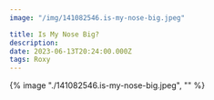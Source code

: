 ```yaml
---
image: "/img/141082546.is-my-nose-big.jpeg"

title: Is My Nose Big?
description: 
date: 2023-06-13T20:24:00.000Z
tags: Roxy
---
```

{% image "./141082546.is-my-nose-big.jpeg", "" %}